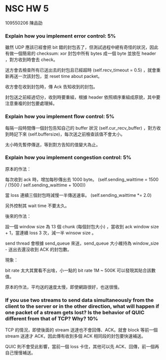 # NSC HW 5

109550206 陳品劭

### Explain how you implement error control: 5%

雖然 UDP 應該已經會把 bit 錯的封包丟了，但測試過程中總有奇怪的狀況，因此有做一個簡易的 checksum: xor 封包中所有 bytes 成一個 byte 並放在 header ，對方收到時會去 check。

送方會去檢查所有已送出去的封包且已經超時 (self.recv_timeout = 0.5) ，就會重新再送一次該封包，並 reset time about packet。

收方會在收到封包時，傳 Ack 告知收到的封包。

封包送之前經過切分，收到時要重組，根據 header 依照順序重組成原貌，其中要注意重複的封包要處理掉。

### Explain how you implement flow control: 5%

每隔一段時間傳一個封包告知自己的 buffer 狀況 (self.cur_recv_buffer) ，對方收到時記下來 (self.buffersize)，每次送之前檢查該值不會太小。

太小時先暫停傳送，等到對方告知的值變大為止。

### Explain how you implement congestion control: 5%

原本的作法：

每次收到 ack 時，增加每秒傳出去 1000 byte。 (self.sending_waittime = 1500 / (1500 / self.sending_waittime + 1000))

當 loss 連續三個封包時減慢一半傳送速率。 (self.sending_waittime *= 2.0)

另外控制其 wait time 不要太久。

後來的作法：

設一個 window size 為 13 個 chunk (每個封包大小) ，當收到 ack window size + 1，當連續 loss 3 次，減一半 winsow size 。

send thread 會根據 send_queue 來送，send_queue 大小維持為 window_size - 送出去還沒收到 ACK 的封包數。

現象：

bit rate 太大其實看不出啥，小一點的 bit rate 1M ~ 500K 可以發現其貼合該數值。

原本的作法，平均送的速度太慢，即使網路很好，也送很慢。

### If you use two streams to send data simultaneously from the client to the server or in the other direction, what will happen if one packet of a stream gets lost? Is the behavior of QUIC different from that of TCP? Why? 10%

TCP 的情況，即使後面的 stream 送達也不會回傳、ACK。就會 block 等前一個 stream 送達才 ACK，因此傳有收到多個 ACK 相同段的封包要快速補送。

QUIC 則不會受此影響，當前一個 loss 卡住，其他可以先 ACK、回傳，前一個再自己慢慢補送。

